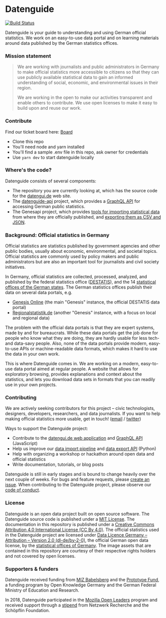 # Datenguide

[![Build Status](https://travis-ci.com/datenguide/datenguide.svg?branch=master)](https://travis-ci.com/datenguide/datenguide)

Datenguide is your guide to understanding and using German official statistics. We work on an easy-to-use data portal and on learning materials around data published by the German statistics offices.

### Mission statement

> We are working with journalists and public administrators in Germany to make official statistics more accessible to citizens so that they can use publicly available statistical data to gain an informed understanding of social, economic, and environmental issues in their region.
>
> We are working in the open to make our activities transparent and enable others to contribute. We use open licenses to make it easy to build upon and reuse our work.

### Contribute

Find our ticket board here:
[Board](https://github.com/orgs/datenguide/projects/1)

- Clone this repo
- You'll need node and yarn installed
- You'll find a sample .env file in this repo, ask owner for credentials
- Use `yarn dev` to start datenguide locally

### Where's the code?

Datenguide consists of several components:

- The repository you are currently looking at, which has the source code for the [datengui.de](https://datengui.de) web site.
- The [datenguide-api](https://github.com/datenguide/datenguide-api) project, which provides a [GraphQL API](https://graphql.org/) for accessing German public statistics.
- The Genesapi project, which provides [tools for importing statistical data](https://github.com/datenguide/genesapi-cli) from where they are officially published, and [exporting them as CSV and JSON](https://github.com/datenguide/genesapi-tabular).

### Background: Official statistics in Germany

Official statistics are statistics published by government agencies and other public bodies, usually about economic, environmental, and societal topics. Official statistics are commonly used by policy makers and public administrators but are also an important tool for journalists and civil society initiatives.

In Germany, official statistics are collected, processed, analyzed, and published by the federal statistics office ([DESTATIS](https://en.wikipedia.org/wiki/Federal_Statistical_Office_of_Germany)), and the 14 [statistical offices of the German states](https://en.wikipedia.org/wiki/List_of_statistical_offices_in_Germany). The German statistics offices publish their data on several data portals, e.g.

- [Genesis Online](https://www-genesis.destatis.de/genesis/online/) (the main "Genesis" instance, the official DESTATIS data portal)
- [Regionalstatistik.de](https://www.regionalstatistik.de/genesis/online/) (another "Genesis" instance, with a focus on local and regional data)

The problem with the official data portals is that they are expert systems, made by and for bureaucrats. While these data portals get the job done for people who know what they are doing, they are hardly usable for less tech- and data-savy people. Also, none of the data portals provide modern, easy-to-use APIs or machine-readable data formats, which makes it hard to use the data in your own work.

This is where Datenguide comes in. We are working on a modern, easy-to-use data portal aimed at regular people. A website that allows for exploratory browsing, provides explanations and context about the statistics, and lets you download data sets in formats that you can readily use in your own projects.

### Contributing

We are actively seeking contributors for this project – civic technologists, designers, developers, researchers, and data journalists. If you want to help making official statistics more usable, get in touch! ([email](mailto:sj@datengui.de) / [twitter](https://twitter.de/datenguide))

Ways to support the Datenguide project:

- Contribute to the [datengui.de web application](https://github.com/datenguide/datenguide) and [GraphQL API](https://github.com/datenguide/datenguide) (JavaScript)
- Help us improve our [data import pipeline](https://github.com/datenguide/genesapi-cli) and [data export API](https://github.com/datenguide/genesapi-tabular) (Python)
- Help with organizing a workshop or hackathon around open data and official statistics
- Write documentation, tutorials, or blog posts

Datenguide is still in early stages and is bound to change heavily over the next couple of weeks. For bugs and feature requests, please [create an issue](https://github.com/datenguide/datenguide/issues/new). When contributing to the Datenguide project, please observe our [code of conduct](https://github.com/datenguide/datenguide/blob/master/CODE_OF_CONDUCT).

### License

Datenguide is an open data project built on open source software. The Datenguide source code is published under a [MIT License](https://github.com/datenguide/datenguide/blob/master/LICENSE). The documentation in this repository is published under a [Creative Commons Attribution 4.0 International License (CC By 4.0)](https://creativecommons.org/licenses/by/4.0/). The official statistics used in the Datenguide project are licensed under [Data Licence Germany – Attribution – Version 2.0 (dl-de/by-2-0)](https://www.govdata.de/en/dl-de/by-2-0), the official German open data license, by the [statistical offices of Germany](https://www.regionalstatistik.de/). The image assets that are contained in this repository are courtesy of their respective rights holders and not covered by open licenses.

### Supporters & funders

Datenguide received funding from [MIZ Babelsberg](https://miz-babelsberg.de) and the [Prototype Fund](https://prototypefund.de), a funding program by Open Knowledge Germany and the German Federal Ministry of Education and Research.

In 2018, Datenguide participated in the [Mozilla Open Leaders](https://foundation.mozilla.org/en/opportunity/mozilla-open-leaders/) program and received support through a [stipend](https://netzwerkrecherche.org/ziele/gemeinnuetziger-journalismus/grow-stipendien/) from Netzwerk Recherche and the Schöpflin Foundation.

